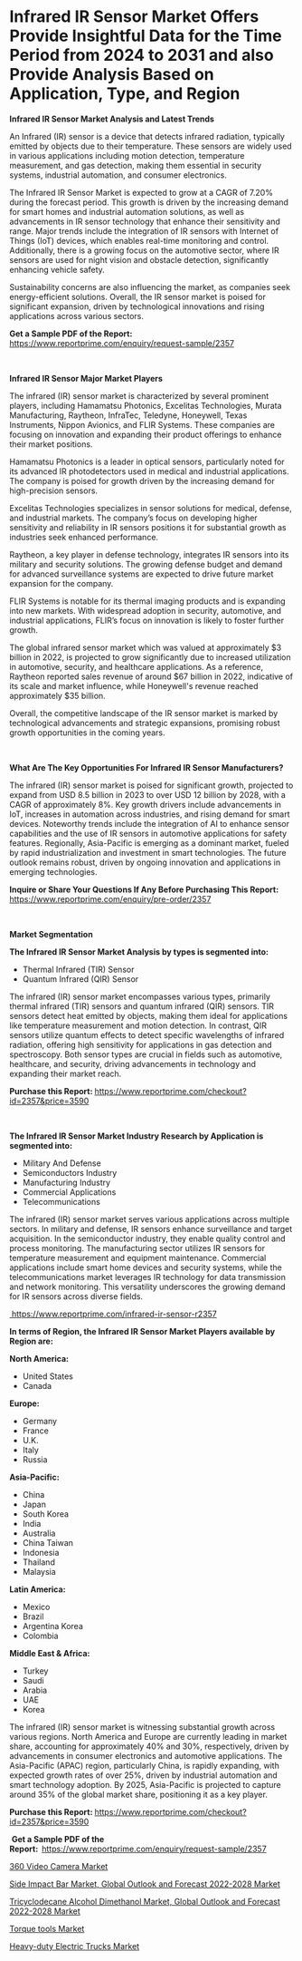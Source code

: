 <p><h1>Infrared IR Sensor Market Offers Provide Insightful Data for the Time Period from 2024 to 2031 and also Provide Analysis Based on Application, Type, and Region</h1></p><p><strong>Infrared IR Sensor Market Analysis and Latest Trends</strong></p>
<p><p>An Infrared (IR) sensor is a device that detects infrared radiation, typically emitted by objects due to their temperature. These sensors are widely used in various applications including motion detection, temperature measurement, and gas detection, making them essential in security systems, industrial automation, and consumer electronics. </p><p>The Infrared IR Sensor Market is expected to grow at a CAGR of 7.20% during the forecast period. This growth is driven by the increasing demand for smart homes and industrial automation solutions, as well as advancements in IR sensor technology that enhance their sensitivity and range. Major trends include the integration of IR sensors with Internet of Things (IoT) devices, which enables real-time monitoring and control. Additionally, there is a growing focus on the automotive sector, where IR sensors are used for night vision and obstacle detection, significantly enhancing vehicle safety. </p><p>Sustainability concerns are also influencing the market, as companies seek energy-efficient solutions. Overall, the IR sensor market is poised for significant expansion, driven by technological innovations and rising applications across various sectors.</p></p>
<p><strong>Get a Sample PDF of the Report:&nbsp;</strong> <a href="https://www.reportprime.com/enquiry/request-sample/2357">https://www.reportprime.com/enquiry/request-sample/2357</a></p>
<p>&nbsp;</p>
<p><strong>Infrared IR Sensor Major Market Players</strong></p>
<p><p>The infrared (IR) sensor market is characterized by several prominent players, including Hamamatsu Photonics, Excelitas Technologies, Murata Manufacturing, Raytheon, InfraTec, Teledyne, Honeywell, Texas Instruments, Nippon Avionics, and FLIR Systems. These companies are focusing on innovation and expanding their product offerings to enhance their market positions.</p><p>Hamamatsu Photonics is a leader in optical sensors, particularly noted for its advanced IR photodetectors used in medical and industrial applications. The company is poised for growth driven by the increasing demand for high-precision sensors.</p><p>Excelitas Technologies specializes in sensor solutions for medical, defense, and industrial markets. The company’s focus on developing higher sensitivity and reliability in IR sensors positions it for substantial growth as industries seek enhanced performance.</p><p>Raytheon, a key player in defense technology, integrates IR sensors into its military and security solutions. The growing defense budget and demand for advanced surveillance systems are expected to drive future market expansion for the company.</p><p>FLIR Systems is notable for its thermal imaging products and is expanding into new markets. With widespread adoption in security, automotive, and industrial applications, FLIR’s focus on innovation is likely to foster further growth.</p><p>The global infrared sensor market which was valued at approximately $3 billion in 2022, is projected to grow significantly due to increased utilization in automotive, security, and healthcare applications. As a reference, Raytheon reported sales revenue of around $67 billion in 2022, indicative of its scale and market influence, while Honeywell's revenue reached approximately $35 billion.</p><p>Overall, the competitive landscape of the IR sensor market is marked by technological advancements and strategic expansions, promising robust growth opportunities in the coming years.</p></p>
<p>&nbsp;</p>
<p><strong>What Are The Key Opportunities For Infrared IR Sensor Manufacturers?</strong></p>
<p><p>The infrared (IR) sensor market is poised for significant growth, projected to expand from USD 8.5 billion in 2023 to over USD 12 billion by 2028, with a CAGR of approximately 8%. Key growth drivers include advancements in IoT, increases in automation across industries, and rising demand for smart devices. Noteworthy trends include the integration of AI to enhance sensor capabilities and the use of IR sensors in automotive applications for safety features. Regionally, Asia-Pacific is emerging as a dominant market, fueled by rapid industrialization and investment in smart technologies. The future outlook remains robust, driven by ongoing innovation and applications in emerging technologies.</p></p>
<p><strong>Inquire or Share Your Questions If Any Before Purchasing This Report:</strong> <a href="https://www.reportprime.com/enquiry/pre-order/2357">https://www.reportprime.com/enquiry/pre-order/2357</a></p>
<p>&nbsp;</p>
<p><strong>Market Segmentation</strong></p>
<p><strong>The Infrared IR Sensor Market Analysis by types is segmented into:</strong></p>
<p><ul><li>Thermal Infrared (TIR) Sensor</li><li>Quantum Infrared (QIR) Sensor</li></ul></p>
<p><p>The infrared (IR) sensor market encompasses various types, primarily thermal infrared (TIR) sensors and quantum infrared (QIR) sensors. TIR sensors detect heat emitted by objects, making them ideal for applications like temperature measurement and motion detection. In contrast, QIR sensors utilize quantum effects to detect specific wavelengths of infrared radiation, offering high sensitivity for applications in gas detection and spectroscopy. Both sensor types are crucial in fields such as automotive, healthcare, and security, driving advancements in technology and expanding their market reach.</p></p>
<p><strong>Purchase this Report:&nbsp;</strong><a href="https://www.reportprime.com/checkout?id=2357&price=3590">https://www.reportprime.com/checkout?id=2357&price=3590</a></p>
<p>&nbsp;</p>
<p><strong>The Infrared IR Sensor Market Industry Research by Application is segmented into:</strong></p>
<p><ul><li>Military And Defense</li><li>Semiconductors Industry</li><li>Manufacturing Industry</li><li>Commercial Applications</li><li>Telecommunications</li></ul></p>
<p><p>The infrared (IR) sensor market serves various applications across multiple sectors. In military and defense, IR sensors enhance surveillance and target acquisition. In the semiconductor industry, they enable quality control and process monitoring. The manufacturing sector utilizes IR sensors for temperature measurement and equipment maintenance. Commercial applications include smart home devices and security systems, while the telecommunications market leverages IR technology for data transmission and network monitoring. This versatility underscores the growing demand for IR sensors across diverse fields.</p></p>
<p><a href="https://www.reportprime.com/infrared-ir-sensor-r2357">&nbsp;https://www.reportprime.com/infrared-ir-sensor-r2357</a></p>
<p><strong>In terms of Region, the Infrared IR Sensor Market Players available by Region are:</strong></p>
<p>
    <p> <strong> North America: </strong>
        <ul>
            <li>United States</li>
            <li>Canada</li>
        </ul>
        </p> 
    <p> <strong> Europe: </strong>
        <ul>
            <li>Germany</li>
            <li>France</li>
            <li>U.K.</li>
            <li>Italy</li>
            <li>Russia</li>
        </ul>
        </p> 
    <p> <strong> Asia-Pacific: </strong>
        <ul>
            <li>China</li>
            <li>Japan</li>
            <li>South Korea</li>
            <li>India</li>
            <li>Australia</li>
            <li>China Taiwan</li>
            <li>Indonesia</li>
            <li>Thailand</li>
            <li>Malaysia</li>
        </ul>
        </p> 
    <p> <strong> Latin America: </strong>
        <ul>
            <li>Mexico</li>
            <li>Brazil</li>
            <li>Argentina Korea</li>
            <li>Colombia</li>
        </ul>
        </p> 
    <p> <strong> Middle East & Africa: </strong>
        <ul>
            <li>Turkey</li>
            <li>Saudi</li>
            <li>Arabia</li>
            <li>UAE</li>
            <li>Korea</li>
        </ul>
    </p>
    </p>
<p><p>The infrared (IR) sensor market is witnessing substantial growth across various regions. North America and Europe are currently leading in market share, accounting for approximately 40% and 30%, respectively, driven by advancements in consumer electronics and automotive applications. The Asia-Pacific (APAC) region, particularly China, is rapidly expanding, with expected growth rates of over 25%, driven by industrial automation and smart technology adoption. By 2025, Asia-Pacific is projected to capture around 35% of the global market share, positioning it as a key player.</p></p>
<p><strong>Purchase this Report: </strong><a href="https://www.reportprime.com/checkout?id=2357&price=3590">https://www.reportprime.com/checkout?id=2357&price=3590</a></p>
<p>&nbsp;<strong>Get a Sample PDF of the Report:&nbsp;&nbsp;</strong><a href="https://www.reportprime.com/enquiry/request-sample/2357">https://www.reportprime.com/enquiry/request-sample/2357</a></p>
<p><strong></strong></p>
<p><p><a href="https://www.linkedin.com/pulse/emerging-trends-360-video-camera-market-global-outlook-future-adl6c?trackingId=rlrPAFBZSA6SWBsHH%2FOlKg%3D%3D">360 Video Camera Market</a></p><p><a href="https://medium.com/@erinveum/side-impact-bar-market-global-outlook-and-forecast-2022-2028-market-research-report-exploring-718f1b343f96">Side Impact Bar Market, Global Outlook and Forecast 2022-2028 Market</a></p><p><a href="https://medium.com/@erinveum/emerging-trends-in-tricyclodecane-alcohol-dimethanol-market-global-outlook-and-forecast-2022-2028-ec9e317233e5">Tricyclodecane Alcohol Dimethanol Market, Global Outlook and Forecast 2022-2028 Market</a></p><p><a href="https://www.linkedin.com/pulse/torque-tools-market-global-regional-analysis-focus-region-gdxjc?trackingId=8XjD2kz4RmCix7c7XROX6Q%3D%3D">Torque tools Market</a></p><p><a href="https://issuu.com/reportprime-2/docs/heavy-duty-electric-trucks-market-s_ee563fd6d2430e">Heavy-duty Electric Trucks Market</a></p></p>